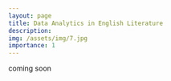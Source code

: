 ```yaml
---
layout: page
title: Data Analytics in English Literature 
description: 
img: /assets/img/7.jpg
importance: 1
---
```


coming soon